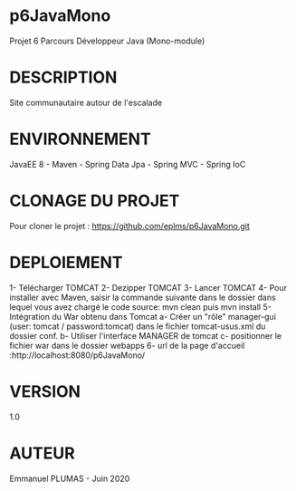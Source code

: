 # p6JavaMono
Projet 6 Parcours Développeur Java (Mono-module)

# DESCRIPTION
Site communautaire autour de l'escalade

# ENVIRONNEMENT
JavaEE 8 - Maven - Spring Data Jpa - Spring MVC - Spring IoC

# CLONAGE DU PROJET
Pour cloner le projet : https://github.com/eplms/p6JavaMono.git

# DEPLOIEMENT
1- Télécharger TOMCAT
2- Dezipper TOMCAT
3- Lancer TOMCAT
4- Pour installer avec Maven, saisir la commande suivante dans le dossier dans lequel vous avez chargé le code source: mvn clean puis mvn install
5- Intégration du War obtenu dans Tomcat
  a- Créer un "rôle" manager-gui (user: tomcat / password:tomcat) dans le fichier tomcat-usus.xml du dossier conf.
  b- Utiliser l'interface MANAGER de tomcat
  c- positionner le fichier war dans le dossier webapps
6- url de la page d'accueil :http://localhost:8080/p6JavaMono/


# VERSION
1.0

# AUTEUR
Emmanuel PLUMAS - Juin 2020


